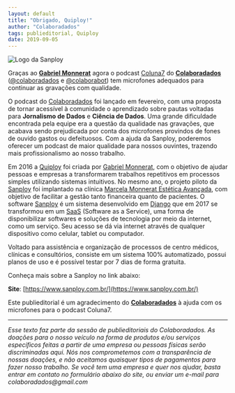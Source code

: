 ```yaml
---
layout: default
title: "Obrigado, Quiploy!"
author: "Colaboradados"
tags: publieditorial, Quiploy
date: 2019-09-05
---
```


![Logo da Sanploy](https://www.sanploy.com.br/assets/img/logo.svg)

Graças ao [**Gabriel Monnerat**](https://twitter.com/gmonnerat) agora o podcast [Coluna7](http://colaboradados.com.br/podcast.html) do [**Colaboradados**](http://colaboradados.com.br/) ([@colaboradados](https://twitter.com/colabora_bot) e [@colaborabot](https://twitter.com/colabora_bot)) tem microfones adequados para continuar as gravações com qualidade.

O podcast do [Colaboradados](www.colaboradados.com.br) foi lançado em fevereiro, com uma proposta de tornar acessível à comunidade o aprendizado sobre pautas voltadas para **Jornalismo de Dados** e **Ciência de Dados**. Uma grande dificuldade encontrada pela equipe era a questão da qualidade nas gravações, que acabava sendo prejudicada por conta dos microfones provindos de fones de ouvido gastos ou defeituosos. Com a ajuda da Sanploy, poderemos oferecer um podcast de maior qualidade para nossos ouvintes, trazendo mais profissionalismo ao nosso trabalho.

Em 2016 a [Quiploy](https://www.quiploy.com/) foi criada por [Gabriel Monnerat](https://twitter.com/gmonnerat), com o objetivo de ajudar pessoas e empresas a transformarem trabalhos repetitivos em processos simples utilizando sistemas intuitivos. No mesmo ano, o projeto piloto da [Sanploy](https://www.sanploy.com.br/) foi implantado na clínica [Marcela Monnerat Estética Avançada](https://www.marcelamonnerat.com.br/), com objetivo de facilitar a gestão tanto financeira quanto de pacientes.
O software [Sanploy](https://www.sanploy.com.br/) é um sistema desenvolvido em [Django](https://www.djangoproject.com/) que em 2017 se transformou em um [SaaS](https://pt.wikipedia.org/wiki/Software_como_servi%C3%A7o) (Software as a Service), uma forma de disponibilizar softwares e soluções de tecnologia por meio da internet, como um serviço. Seu acesso se dá via internet através de qualquer dispositivo como celular, tablet ou computador.

Voltado para assistência e organização de processos de centro médicos, clínicas e consultórios, consiste em um sistema 100% automatizado, possui planos de uso e é possível testar por 7 dias de forma gratuita.

Conheça mais sobre a Sanploy no link abaixo:
 
 **Site**: [https://www.sanploy.com.br/](https://www.sanploy.com.br/)

Este publieditorial é um agradecimento do [**Colaboradados**](http://colaboradados.com.br/) à ajuda com os microfones para o podcast Coluna7.

----------

_Esse texto faz parte da sessão de publieditoriais do Colaboradados. As doações para o nosso veículo na forma de produtos e/ou serviços específicos feitas a partir de uma empresa ou pessoas físicas serão discriminadas aqui. Nós nos comprometemos com a transparência de nossas doações, e não aceitamos quaisquer tipos de pagamentos para fazer nosso trabalho. Se você tem uma empresa e quer nos ajudar, basta entrar em contato no formulário abaixo do site, ou enviar um e-mail para colaboradados@gmail.com_
